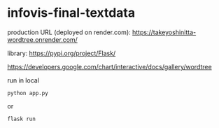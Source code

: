 ﻿# infovis-final-textdata

production URL (deployed on render.com): https://takeyoshinitta-wordtree.onrender.com/

library:
https://pypi.org/project/Flask/

https://developers.google.com/chart/interactive/docs/gallery/wordtree

run in local
```
python app.py
```
or
```
flask run
```

